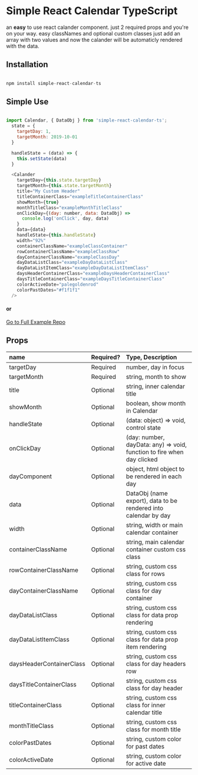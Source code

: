 # Simple React Calendar TypeScript

an **easy** to use react calander component.
just 2 required props and you're on your way.
easy classNames and optional custom classes
just add an array with two values and now the calander will be automaticly rendered with the data.

## Installation

```javascript

npm install simple-react-calendar-ts

```

## Simple Use

```javascript

import Calendar, { DataObj } from 'simple-react-calendar-ts';
  state = {
    targetDay: 1,
    targetMonth: 2019-10-01
  }

  handleState = (data) => {
    this.setState(data)
  }

  <Calander
    targetDay={this.state.targetDay}
    targetMonth={this.state.targetMonth}
    title="My Custom Header"
    titleContainerClass="exampleTitleContainerClass"
    showMonth={true}
    monthTitleClass="exampleMonthTitleClass"
    onClickDay={(day: number, data: DataObj) =>
      console.log('onClick', day, data)
    }
    data={data}
    handleState={this.handleState}
    width="92%"
    containerClassName="exampleClassContainer"
    rowContainerClassName="exampleClassRow"
    dayContainerClassName="exampleClassDay"
    dayDataListClass="exampleDayDataListClass"
    dayDataListItemClass="exampleDayDataListItemClass"
    daysHeaderContainerClass="exampleDaysHeaderContainerClass"
    daysTitleContainerClass="exampleDaysTitleContainerClass"
    colorActiveDate="palegoldenrod"
    colorPastDates="#f1f1f1"
  />

  ```

#### or 

[Go to Full Example Repo](https://github.com/stevorated/simple-react-calendar-ts-example)

## Props

| name                     | Required? | Type, Description                                                       |
| :----------------------- |:--------- |:----------------------------------------------------------------------- |
| targetDay                | Required  | number, day in focus                                                    |
| targetMonth              | Required  | string, month to show                                                   |
| title                    | Optional  | string, inner calendar title                                            |
| showMonth                | Optional  | boolean, show month in Calendar                                         |
| handleState              | Optional  | (data: object) => void, control state                                   |
| onClickDay               | Optional  | (day: number, dayData: any) => void, function to fire when day clicked  |
| dayComponent             | Optional  | object, html object to be rendered in each day                          |
| data                     | Optional  | DataObj (name export), data to be rendered into calendar by day         |
| width                    | Optional  | string, width or main calendar container                                |
| containerClassName       | Optional  | string, main calendar container custom css class                        |
| rowContainerClassName    | Optional  | string, custom css class for rows                                       |
| dayContainerClassName    | Optional  | string, custom css class for day container                              |
| dayDataListClass         | Optional  | string, custom css class for data prop rendering                        |
| dayDataListItemClass     | Optional  | string, custom css class for data prop item rendering                   |
| daysHeaderContainerClass | Optional  | string, custom css class for day headers row                            |
| daysTitleContainerClass  | Optional  | string, custom css class for day header                                 |
| titleContainerClass      | Optional  | string, custom css class for inner calendar title                       |
| monthTitleClass          | Optional  | string, custom css class for month title                                |
| colorPastDates           | Optional  | string, custom color for past dates                                     |
| colorActiveDate          | Optional  | string, custom color for active date                                    |